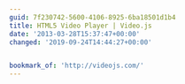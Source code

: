 ```yaml
---
guid: 7f230742-5600-4106-8925-6ba18501d1b4
title: HTML5 Video Player | Video.js
date: '2013-03-28T15:37:47+00:00'
changed: '2019-09-24T14:44:27+00:00'


bookmark_of: 'http://videojs.com/'
---
```




